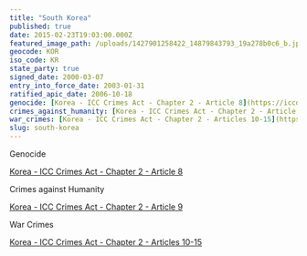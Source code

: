```yaml
---
title: "South Korea"
published: true
date: 2015-02-23T19:03:00.000Z
featured_image_path: /uploads/1427901258422_14879843793_19a278b0c6_b.jpg
geocode: KOR
iso_code: KR
state_party: true
signed_date: 2000-03-07
entry_into_force_date: 2003-01-31
ratified_apic_date: 2006-10-18
genocide: [Korea - ICC Crimes Act - Chapter 2 - Article 8](https://iccdb.hrlc.net/data/doc/206/keyword/46/)
crimes_against_humanity: [Korea - ICC Crimes Act - Chapter 2 - Article 9](https://iccdb.hrlc.net/data/doc/206/keyword/13/)
war_crimes: [Korea - ICC Crimes Act - Chapter 2 - Articles 10-15](https://iccdb.hrlc.net/data/doc/206/keyword/145/)
slug: south-korea
---
```

Genocide

[Korea - ICC Crimes Act - Chapter 2 - Article 8](https://iccdb.hrlc.net/data/doc/206/keyword/46/)

Crimes against Humanity

[Korea - ICC Crimes Act - Chapter 2 - Article 9](https://iccdb.hrlc.net/data/doc/206/keyword/13/)

War Crimes

[Korea - ICC Crimes Act - Chapter 2 - Articles 10-15](https://iccdb.hrlc.net/data/doc/206/keyword/145/)

